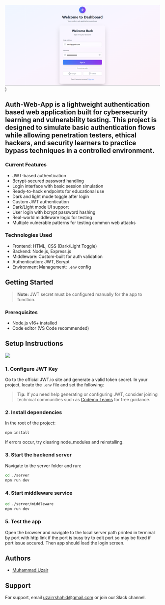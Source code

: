 
![](https://github.com/uzairshahidgithub/Auth-Web-App/blob/main/auth-web-app.png?raw=true))
## **Auth-Web-App** is a lightweight authentication based web application built for cybersecurity learning and vulnerability testing. This project is designed to simulate basic authentication flows while allowing penetration testers, ethical hackers, and security learners to practice bypass techniques in a controlled environment.

### Current Features
- JWT-based authentication
- Bcrypt-secured password handling
- Login interface with basic session simulation
- Ready-to-hack endpoints for educational use
- Dark and light mode toggle after login
- Custom JWT authentication
- Dark/Light mode UI support
- User login with bcrypt password hashing
- Real-world middleware logic for testing
- Multiple vulnerable patterns for testing common web attacks

### Technologies Used
- Frontend: HTML, CSS (Dark/Light Toggle)
- Backend: Node.js, Express.js
- Middleware: Custom-built for auth validation
- Authentication: JWT, Bcrypt
- Environment Management: `.env` config

## Getting Started 
> **Note:** JWT secret must be configured manually for the app to function.

### Prerequisites
- Node.js v16+ installed
- Code editor (VS Code recommended)

## Setup Instructions
![](https://media.giphy.com/media/v1.Y2lkPWVjZjA1ZTQ3dzZhYXFvZDFvaXM4ajRzdHFzN2c4enp6NGg2NHpoYzA3aXp2eDB2eCZlcD12MV9naWZzX3NlYXJjaCZjdD1n/MD0svLSDeudszrNrp0/giphy.gif)

### 1. Configure JWT Key
Go to the official JWT.io site and generate a valid token secret. In your project, locate the `.env` file and set the following:

> **Tip:** If you need help generating or configuring JWT, consider joining technical communities such as [Codemo Teams](https://www.linktree.com/codemoteams) for free guidance.

### 2. Install dependencies 
In the root of the project:
```bash 
npm install
```
If errors occur, try clearing node_modules and reinstalling.

### 3. Start the backend server
Navigate to the server folder and run:
```bash 
cd ./server
npm run dev
```
### 4. Start middleware service
```bash 
cd ./server/middleware
npm run dev
```

### 5. Test the app
Open the browser and navigate to the local server path printed in terminal by port with http link if the port is busy try to edit port so may be fixed if port issue accured. Then app should load the login screen.




## Authors

- [Muhammad Uzair](https://www.github.com/uzairshahidgithub)


## Support

For support, email uzairrshahid@gmail.com or join our Slack channel.
